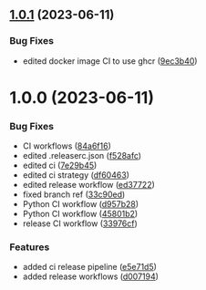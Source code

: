 ## [1.0.1](https://github.com/samyn92/netroute-operator/compare/1.0.0...1.0.1) (2023-06-11)


### Bug Fixes

* edited docker image CI to use ghcr ([9ec3b40](https://github.com/samyn92/netroute-operator/commit/9ec3b4066a12a06795e97ea245ab3cbb4ae12fc1))

# 1.0.0 (2023-06-11)


### Bug Fixes

* CI workflows ([84a6f16](https://github.com/samyn92/netroute-operator/commit/84a6f1678804d39af2a9f03e4b9dc62e136a74b2))
* edited .releaserc.json ([f528afc](https://github.com/samyn92/netroute-operator/commit/f528afc91e6351efcd18c5578648589ae01fb1aa))
* edited ci ([7e29b45](https://github.com/samyn92/netroute-operator/commit/7e29b454777f72f1c2dc2280ecb37d4ae5b0cb22))
* edited ci strategy ([df60463](https://github.com/samyn92/netroute-operator/commit/df60463daf9514ba6d3b012f178512a00fc458b6))
* edited release workflow ([ed37722](https://github.com/samyn92/netroute-operator/commit/ed377227506b35f365c050d1bb791828435b7b8a))
* fixed branch ref ([33c90ed](https://github.com/samyn92/netroute-operator/commit/33c90eddd9469b500dbab3e2c975957b0ae62e8b))
* Python CI workflow ([d957b28](https://github.com/samyn92/netroute-operator/commit/d957b28a4c620f5924ce87adc2cb3285ce84782e))
* Python CI workflow ([45801b2](https://github.com/samyn92/netroute-operator/commit/45801b2b199a6bd2a8c6f4caec46689a019cf476))
* release CI workflow ([33976cf](https://github.com/samyn92/netroute-operator/commit/33976cfb8c55c62ba40d883f3d6f216960407e8f))


### Features

* added ci release pipeline ([e5e71d5](https://github.com/samyn92/netroute-operator/commit/e5e71d51466ffe4bfc52525c22364f362ebc74f3))
* added release workflows ([d007194](https://github.com/samyn92/netroute-operator/commit/d0071940f672119d41acd1601799a2a9c7919961))
